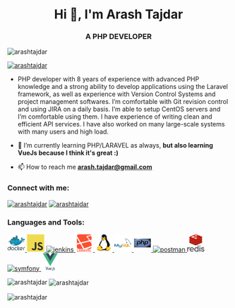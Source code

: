 <h1 align="center">Hi 👋, I'm Arash Tajdar</h1>
<h3 align="center">A PHP DEVELOPER</h3>

<p align="left"> <img src="https://komarev.com/ghpvc/?username=arashtajdar&label=Profile%20views&color=0e75b6&style=flat" alt="arashtajdar" /> </p>

<p align="left"> <a href="https://github.com/ryo-ma/github-profile-trophy"><img src="https://github-profile-trophy.vercel.app/?username=arashtajdar" alt="arashtajdar" /></a> </p>

- PHP developer with 8 years of experience with advanced PHP knowledge and a strong ability to develop applications using the Laravel framework, as well as experience with Version Control Systems and project management softwares. I’m comfortable with Git revision control and using JIRA on a daily basis. I’m able to setup CentOS servers and I’m comfortable using them.
I have experience of writing clean and efficient API services. I have also worked on many large-scale systems with many users and high load.

- 🌱 I’m currently learning PHP/LARAVEL as always, **but also learning VueJs because I think it's great :)**

- 📫 How to reach me **arash.tajdar@gmail.com**

<h3 align="left">Connect with me:</h3>
<p align="left">
<a href="https://linkedin.com/in/arashtajdar" target="blank"><img align="center" src="https://raw.githubusercontent.com/rahuldkjain/github-profile-readme-generator/master/src/images/icons/Social/linked-in-alt.svg" alt="arashtajdar" height="30" width="40" /></a>
<a href="https://instagram.com/arashtajdar" target="blank"><img align="center" src="https://raw.githubusercontent.com/rahuldkjain/github-profile-readme-generator/master/src/images/icons/Social/instagram.svg" alt="arashtajdar" height="30" width="40" /></a>
</p>

<h3 align="left">Languages and Tools:</h3>
<p align="left"> <a href="https://www.docker.com/" target="_blank" rel="noreferrer"> <img src="https://raw.githubusercontent.com/devicons/devicon/master/icons/docker/docker-original-wordmark.svg" alt="docker" width="40" height="40"/> </a> <a href="https://developer.mozilla.org/en-US/docs/Web/JavaScript" target="_blank" rel="noreferrer"> <img src="https://raw.githubusercontent.com/devicons/devicon/master/icons/javascript/javascript-original.svg" alt="javascript" width="40" height="40"/> </a> <a href="https://www.jenkins.io" target="_blank" rel="noreferrer"> <img src="https://www.vectorlogo.zone/logos/jenkins/jenkins-icon.svg" alt="jenkins" width="40" height="40"/> </a> <a href="https://laravel.com/" target="_blank" rel="noreferrer"> <img src="https://raw.githubusercontent.com/devicons/devicon/master/icons/laravel/laravel-plain-wordmark.svg" alt="laravel" width="40" height="40"/> </a> <a href="https://www.linux.org/" target="_blank" rel="noreferrer"> <img src="https://raw.githubusercontent.com/devicons/devicon/master/icons/linux/linux-original.svg" alt="linux" width="40" height="40"/> </a> <a href="https://www.mysql.com/" target="_blank" rel="noreferrer"> <img src="https://raw.githubusercontent.com/devicons/devicon/master/icons/mysql/mysql-original-wordmark.svg" alt="mysql" width="40" height="40"/> </a> <a href="https://www.php.net" target="_blank" rel="noreferrer"> <img src="https://raw.githubusercontent.com/devicons/devicon/master/icons/php/php-original.svg" alt="php" width="40" height="40"/> </a> <a href="https://postman.com" target="_blank" rel="noreferrer"> <img src="https://www.vectorlogo.zone/logos/getpostman/getpostman-icon.svg" alt="postman" width="40" height="40"/> </a> <a href="https://redis.io" target="_blank" rel="noreferrer"> <img src="https://raw.githubusercontent.com/devicons/devicon/master/icons/redis/redis-original-wordmark.svg" alt="redis" width="40" height="40"/> </a> <a href="https://symfony.com" target="_blank" rel="noreferrer"> <img src="https://symfony.com/logos/symfony_black_03.svg" alt="symfony" width="40" height="40"/> </a> <a href="https://vuejs.org/" target="_blank" rel="noreferrer"> <img src="https://raw.githubusercontent.com/devicons/devicon/master/icons/vuejs/vuejs-original-wordmark.svg" alt="vuejs" width="40" height="40"/> </a> </p>

<p><img align="left" src="https://github-readme-stats.vercel.app/api/top-langs?username=arashtajdar&show_icons=true&locale=en&layout=compact" alt="arashtajdar" /></p>

<p>&nbsp;<img align="center" src="https://github-readme-stats.vercel.app/api?username=arashtajdar&show_icons=true&locale=en" alt="arashtajdar" /></p>

<p><img align="center" src="https://github-readme-streak-stats.herokuapp.com/?user=arashtajdar&" alt="arashtajdar" /></p>


